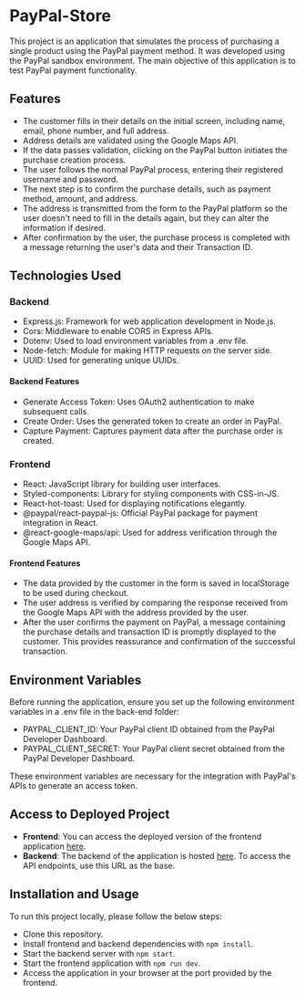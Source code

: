 # PayPal-Store

This project is an application that simulates the process of purchasing a single product using the PayPal payment method. It was developed using the PayPal sandbox environment.
The main objective of this application is to test PayPal payment functionality.


## Features
- The customer fills in their details on the initial screen, including name, email, phone number, and full address.
- Address details are validated using the Google Maps API.
- If the data passes validation, clicking on the PayPal button initiates the purchase creation process.
- The user follows the normal PayPal process, entering their registered username and password.
- The next step is to confirm the purchase details, such as payment method, amount, and address.
- The address is transmitted from the form to the PayPal platform so the user doesn't need to fill in the details again, but they can alter the information if desired.
- After confirmation by the user, the purchase process is completed with a message returning the user's data and their Transaction ID.

## Technologies Used

### Backend
- Express.js: Framework for web application development in Node.js.
- Cors: Middleware to enable CORS in Express APIs.
- Dotenv: Used to load environment variables from a .env file.
- Node-fetch: Module for making HTTP requests on the server side.
- UUID: Used for generating unique UUIDs.

#### Backend Features
- Generate Access Token: Uses OAuth2 authentication to make subsequent calls.
- Create Order: Uses the generated token to create an order in PayPal.
- Capture Payment: Captures payment data after the purchase order is created.

### Frontend

- React: JavaScript library for building user interfaces.
- Styled-components: Library for styling components with CSS-in-JS.
- React-hot-toast: Used for displaying notifications elegantly.
- @paypal/react-paypal-js: Official PayPal package for payment integration in React.
- @react-google-maps/api: Used for address verification through the Google Maps API.

#### Frontend Features

- The data provided by the customer in the form is saved in localStorage to be used during checkout.
- The user address is verified by comparing the response received from the Google Maps API with the address provided by the user.
- After the user confirms the payment on PayPal, a message containing the purchase details and transaction ID is promptly displayed to the customer. This provides reassurance and confirmation of the successful transaction.

## Environment Variables

Before running the application, ensure you set up the following environment variables in a .env file in the back-end folder:

- PAYPAL_CLIENT_ID: Your PayPal client ID obtained from the PayPal Developer Dashboard.
- PAYPAL_CLIENT_SECRET: Your PayPal client secret obtained from the PayPal Developer Dashboard.

These environment variables are necessary for the integration with PayPal's APIs to generate an access token.

## Access to Deployed Project

- **Frontend**: You can access the deployed version of the frontend application [here](https://paypalstore.netlify.app/).
- **Backend**: The backend of the application is hosted [here](https://paypal-store-1.onrender.com). To access the API endpoints, use this URL as the base.

## Installation and Usage

To run this project locally, please follow the below steps:
- Clone this repository.
- Install frontend and backend dependencies with `npm install`.
- Start the backend server with `npm start`.
- Start the frontend application with `npm run dev`.
- Access the application in your browser at the port provided by the frontend.
